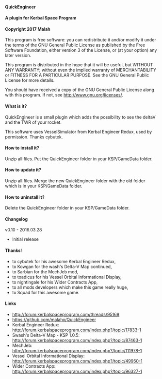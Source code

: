 ﻿#### QuickEngineer
#### A plugin for Kerbal Space Program
#### Copyright 2017 Malah

This program is free software: you can redistribute it and/or modify
it under the terms of the GNU General Public License as published by
the Free Software Foundation, either version 3 of the License, or
(at your option) any later version.

This program is distributed in the hope that it will be useful,
but WITHOUT ANY WARRANTY; without even the implied warranty of
MERCHANTABILITY or FITNESS FOR A PARTICULAR PURPOSE.  See the
GNU General Public License for more details.

You should have received a copy of the GNU General Public License
along with this program.  If not, see <http://www.gnu.org/licenses/>. 


#### What is it?

QuickEngineer is a small plugin which adds the possibility to see the deltaV and the TWR of your rocket.

This software uses VesselSimulator from Kerbal Engineer Redux, used by permission. Thanks cybutek. 

#### How to install it?

Unzip all files. Put the QuickEngineer folder in your KSP/GameData folder.

#### How to update it?

Unzip all files. Merge the new QuickEngineer folder with the old folder which is in your KSP/GameData folder.

#### How to uninstall it?

Delete the QuickEngineer folder in your KSP/GameData folder.

#### Changelog

v0.10 - 2016.03.28
* Initial release

#### Thanks!

* to cybutek for his awesome Kerbal Engineer Redux,
* to Kowgan for the wash's Delta-V Map continued,
* to Sarbian for the MechJeb mod,
* to toadicus for his Vessel Orbital Informational Display,
* to nightingale for his Wider Contracts App,
* to all mods developers which make this game really huge,
* to Squad for this awesome game.

#### Links

* http://forum.kerbalspaceprogram.com/threads/95168
* https://github.com/malahx/QuickEngineer
* Kerbal Engineer Redux: http://forum.kerbalspaceprogram.com/index.php?/topic/17833-1
* Swash's Delta-V Map - KSP 1.0.5: http://forum.kerbalspaceprogram.com/index.php?/topic/87463-1
* MechJeb: http://forum.kerbalspaceprogram.com/index.php?/topic/111978-1
* Vessel Orbital Informational Display: http://forum.kerbalspaceprogram.com/index.php?/topic/49950-1
* Wider Contracts App: http://forum.kerbalspaceprogram.com/index.php?/topic/96327-1